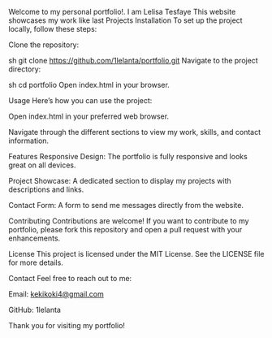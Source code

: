 Welcome to my personal portfolio!. I am Lelisa Tesfaye This website showcases my work like last Projects
Installation
To set up the project locally, follow these steps:

Clone the repository:

sh
git clone https://github.com/1lelanta/portfolio.git
Navigate to the project directory:

sh
cd portfolio
Open index.html in your browser.

Usage
Here’s how you can use the project:

Open index.html in your preferred web browser.

Navigate through the different sections to view my work, skills, and contact information.

Features
Responsive Design: The portfolio is fully responsive and looks great on all devices.

Project Showcase: A dedicated section to display my projects with descriptions and links.

Contact Form: A form to send me messages directly from the website.

Contributing
Contributions are welcome! If you want to contribute to my portfolio, please fork this repository and open a pull request with your enhancements.

License
This project is licensed under the MIT License. See the LICENSE file for more details.

Contact
Feel free to reach out to me:

Email: kekikoki4@gmail.com

GitHub: 1lelanta

Thank you for visiting my portfolio!
